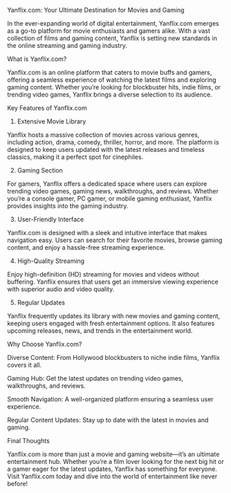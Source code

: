 Yanflix.com: Your Ultimate Destination for Movies and Gaming

In the ever-expanding world of digital entertainment, Yanflix.com emerges as a go-to platform for movie enthusiasts and gamers alike. With a vast collection of films and gaming content, Yanflix is setting new standards in the online streaming and gaming industry.

What is Yanflix.com?

Yanflix.com is an online platform that caters to movie buffs and gamers, offering a seamless experience of watching the latest films and exploring gaming content. Whether you’re looking for blockbuster hits, indie films, or trending video games, Yanflix brings a diverse selection to its audience.

Key Features of Yanflix.com

1. Extensive Movie Library

Yanflix hosts a massive collection of movies across various genres, including action, drama, comedy, thriller, horror, and more. The platform is designed to keep users updated with the latest releases and timeless classics, making it a perfect spot for cinephiles.

2. Gaming Section

For gamers, Yanflix offers a dedicated space where users can explore trending video games, gaming news, walkthroughs, and reviews. Whether you’re a console gamer, PC gamer, or mobile gaming enthusiast, Yanflix provides insights into the gaming industry.

3. User-Friendly Interface

Yanflix.com is designed with a sleek and intuitive interface that makes navigation easy. Users can search for their favorite movies, browse gaming content, and enjoy a hassle-free streaming experience.

4. High-Quality Streaming

Enjoy high-definition (HD) streaming for movies and videos without buffering. Yanflix ensures that users get an immersive viewing experience with superior audio and video quality.

5. Regular Updates

Yanflix frequently updates its library with new movies and gaming content, keeping users engaged with fresh entertainment options. It also features upcoming releases, news, and trends in the entertainment world.

Why Choose Yanflix.com?

Diverse Content: From Hollywood blockbusters to niche indie films, Yanflix covers it all.

Gaming Hub: Get the latest updates on trending video games, walkthroughs, and reviews.

Smooth Navigation: A well-organized platform ensuring a seamless user experience.

Regular Content Updates: Stay up to date with the latest in movies and gaming.

Final Thoughts

Yanflix.com is more than just a movie and gaming website—it’s an ultimate entertainment hub. Whether you’re a film lover looking for the next big hit or a gamer eager for the latest updates, Yanflix has something for everyone. Visit Yanflix.com today and dive into the world of entertainment like never before!
